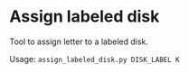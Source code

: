 # Assign labeled disk
Tool to assign letter to a labeled disk.

Usage:
```assign_labeled_disk.py DISK_LABEL K```
